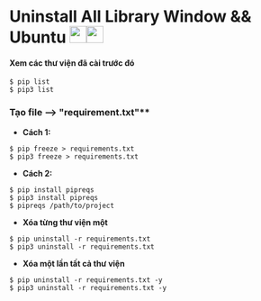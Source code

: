 # Uninstall All Library Window && Ubuntu <img src="https://emoji.slack-edge.com/T0172CCPGUW/party-blob/d7253707fa13e9ee.gif" width="30"/><img src="https://emoji.slack-edge.com/T0172CCPGUW/party-blob/d7253707fa13e9ee.gif" width="30"/>

#### Xem các thư viện đã cài trước đó
```
$ pip list
$ pip3 list
```

### Tạo file --> "requirement.txt"**
- **Cách 1:**
```
$ pip freeze > requirements.txt
$ pip3 freeze > requirements.txt
```
- **Cách 2:**
```
$ pip install pipreqs
$ pip3 install pipreqs
$ pipreqs /path/to/project
```

- **Xóa từng thư viện một**
```
$ pip uninstall -r requirements.txt
$ pip3 uninstall -r requirements.txt
```
- **Xóa một lần tất cả thư viện**
```
$ pip uninstall -r requirements.txt -y
$ pip3 uninstall -r requirements.txt -y
```
